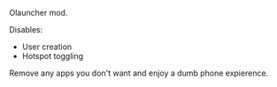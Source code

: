 Olauncher mod.

Disables:
- User creation
- Hotspot toggling

Remove any apps you don't want and enjoy a dumb phone expierence.

